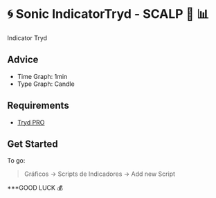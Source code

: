 # :cyclone: Sonic IndicatorTryd - SCALP :runner: :bar_chart:
Indicator Tryd

## Advice
- Time Graph: 1min
- Type Graph: Candle

## Requirements
- [Tryd PRO](https://www.tryd.com.br/)

## Get Started

To go:
> Gráficos -> Scripts de Indicadores -> Add new Script

***GOOD LUCK :moneybag:
